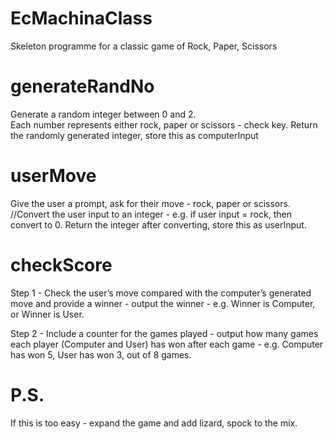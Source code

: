 # EcMachinaClass
Skeleton programme for a classic game of Rock, Paper, Scissors

# generateRandNo
Generate a random integer between 0 and 2.  
Each number represents either rock, paper or scissors - check key.
Return the randomly generated integer, store this as computerInput

# userMove
Give the user a prompt, ask for their move - rock, paper or scissors. //Convert the user input to an integer - e.g. if user input = rock, then convert to 0.
Return the integer after converting, store this as userInput.

# checkScore
Step 1 - Check the user’s move compared with the computer’s generated move and provide a winner - output the winner - e.g. Winner is Computer, or Winner is User.

Step 2 - Include a counter for the games played - output how many games each player (Computer and User) has won after each game - e.g. Computer has won 5, User has won 3, out of 8 games.


# P.S.
If this is too easy - expand the game and add lizard, spock to the mix.



